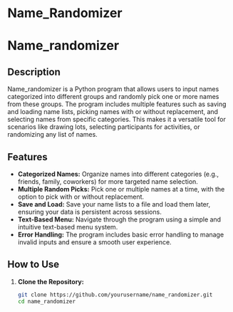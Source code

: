 # Name_Randomizer

# Name_randomizer

## Description
Name_randomizer is a Python program that allows users to input names categorized into different groups and randomly pick one or more names from these groups. The program includes multiple features such as saving and loading name lists, picking names with or without replacement, and selecting names from specific categories. This makes it a versatile tool for scenarios like drawing lots, selecting participants for activities, or randomizing any list of names.

## Features
- **Categorized Names:** Organize names into different categories (e.g., friends, family, coworkers) for more targeted name selection.
- **Multiple Random Picks:** Pick one or multiple names at a time, with the option to pick with or without replacement.
- **Save and Load:** Save your name lists to a file and load them later, ensuring your data is persistent across sessions.
- **Text-Based Menu:** Navigate through the program using a simple and intuitive text-based menu system.
- **Error Handling:** The program includes basic error handling to manage invalid inputs and ensure a smooth user experience.

## How to Use

1. **Clone the Repository:**
   ```bash
   git clone https://github.com/yourusername/name_randomizer.git
   cd name_randomizer
